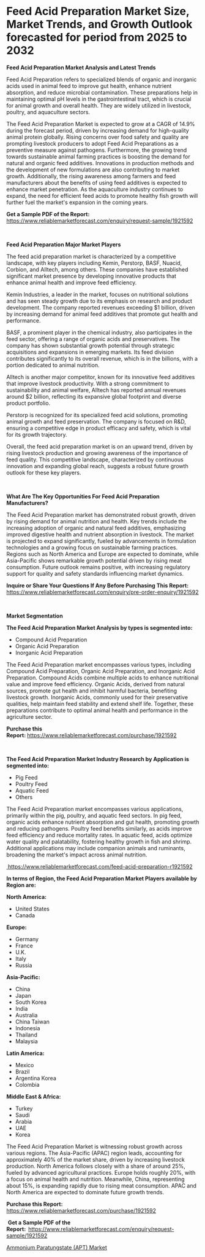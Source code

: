 <p><h1>Feed Acid Preparation Market Size, Market Trends, and Growth Outlook forecasted for period from 2025 to 2032</h1></p><p><strong>Feed Acid Preparation Market Analysis and Latest Trends</strong></p>
<p><p>Feed Acid Preparation refers to specialized blends of organic and inorganic acids used in animal feed to improve gut health, enhance nutrient absorption, and reduce microbial contamination. These preparations help in maintaining optimal pH levels in the gastrointestinal tract, which is crucial for animal growth and overall health. They are widely utilized in livestock, poultry, and aquaculture sectors.</p><p>The Feed Acid Preparation Market is expected to grow at a CAGR of 14.9% during the forecast period, driven by increasing demand for high-quality animal protein globally. Rising concerns over food safety and quality are prompting livestock producers to adopt Feed Acid Preparations as a preventive measure against pathogens. Furthermore, the growing trend towards sustainable animal farming practices is boosting the demand for natural and organic feed additives. Innovations in production methods and the development of new formulations are also contributing to market growth. Additionally, the rising awareness among farmers and feed manufacturers about the benefits of using feed additives is expected to enhance market penetration. As the aquaculture industry continues to expand, the need for efficient feed acids to promote healthy fish growth will further fuel the market's expansion in the coming years.</p></p>
<p><strong>Get a Sample PDF of the Report:&nbsp;</strong> <a href="https://www.reliablemarketforecast.com/enquiry/request-sample/1921592?utm_campaign=3530&utm_medium=2&utm_source=Github&utm_content=ia&utm_term=03042025&utm_id=feed-acid-preparation">https://www.reliablemarketforecast.com/enquiry/request-sample/1921592</a></p>
<p>&nbsp;</p>
<p><strong>Feed Acid Preparation Major Market Players</strong></p>
<p><p>The feed acid preparation market is characterized by a competitive landscape, with key players including Kemin, Perstorp, BASF, Nuacid, Corbion, and Alltech, among others. These companies have established significant market presence by developing innovative products that enhance animal health and improve feed efficiency.</p><p>Kemin Industries, a leader in the market, focuses on nutritional solutions and has seen steady growth due to its emphasis on research and product development. The company reported revenues exceeding $1 billion, driven by increasing demand for animal feed additives that promote gut health and performance.</p><p>BASF, a prominent player in the chemical industry, also participates in the feed sector, offering a range of organic acids and preservatives. The company has shown substantial growth potential through strategic acquisitions and expansions in emerging markets. Its feed division contributes significantly to its overall revenue, which is in the billions, with a portion dedicated to animal nutrition.</p><p>Alltech is another major competitor, known for its innovative feed additives that improve livestock productivity. With a strong commitment to sustainability and animal welfare, Alltech has reported annual revenues around $2 billion, reflecting its expansive global footprint and diverse product portfolio.</p><p>Perstorp is recognized for its specialized feed acid solutions, promoting animal growth and feed preservation. The company is focused on R&D, ensuring a competitive edge in product efficacy and safety, which is vital for its growth trajectory.</p><p>Overall, the feed acid preparation market is on an upward trend, driven by rising livestock production and growing awareness of the importance of feed quality. This competitive landscape, characterized by continuous innovation and expanding global reach, suggests a robust future growth outlook for these key players.</p></p>
<p>&nbsp;</p>
<p><strong>What Are The Key Opportunities For Feed Acid Preparation Manufacturers?</strong></p>
<p><p>The Feed Acid Preparation market has demonstrated robust growth, driven by rising demand for animal nutrition and health. Key trends include the increasing adoption of organic and natural feed additives, emphasizing improved digestive health and nutrient absorption in livestock. The market is projected to expand significantly, fueled by advancements in formulation technologies and a growing focus on sustainable farming practices. Regions such as North America and Europe are expected to dominate, while Asia-Pacific shows remarkable growth potential driven by rising meat consumption. Future outlook remains positive, with increasing regulatory support for quality and safety standards influencing market dynamics.</p></p>
<p><strong>Inquire or Share Your Questions If Any Before Purchasing This Report:</strong> <a href="https://www.reliablemarketforecast.com/enquiry/pre-order-enquiry/1921592?utm_campaign=3530&utm_medium=2&utm_source=Github&utm_content=ia&utm_term=03042025&utm_id=feed-acid-preparation">https://www.reliablemarketforecast.com/enquiry/pre-order-enquiry/1921592</a></p>
<p>&nbsp;</p>
<p><strong>Market Segmentation</strong></p>
<p><strong>The Feed Acid Preparation Market Analysis by types is segmented into:</strong></p>
<p><ul><li>Compound Acid Preparation</li><li>Organic Acid Preparation</li><li>Inorganic Acid Preparation</li></ul></p>
<p><p>The Feed Acid Preparation market encompasses various types, including Compound Acid Preparation, Organic Acid Preparation, and Inorganic Acid Preparation. Compound Acids combine multiple acids to enhance nutritional value and improve feed efficiency. Organic Acids, derived from natural sources, promote gut health and inhibit harmful bacteria, benefiting livestock growth. Inorganic Acids, commonly used for their preservative qualities, help maintain feed stability and extend shelf life. Together, these preparations contribute to optimal animal health and performance in the agriculture sector.</p></p>
<p><strong>Purchase this Report:&nbsp;</strong><a href="https://www.reliablemarketforecast.com/purchase/1921592?utm_campaign=3530&utm_medium=2&utm_source=Github&utm_content=ia&utm_term=03042025&utm_id=feed-acid-preparation">https://www.reliablemarketforecast.com/purchase/1921592</a></p>
<p>&nbsp;</p>
<p><strong>The Feed Acid Preparation Market Industry Research by Application is segmented into:</strong></p>
<p><ul><li>Pig Feed</li><li>Poultry Feed</li><li>Aquatic Feed</li><li>Others</li></ul></p>
<p><p>The Feed Acid Preparation market encompasses various applications, primarily within the pig, poultry, and aquatic feed sectors. In pig feed, organic acids enhance nutrient absorption and gut health, promoting growth and reducing pathogens. Poultry feed benefits similarly, as acids improve feed efficiency and reduce mortality rates. In aquatic feed, acids optimize water quality and palatability, fostering healthy growth in fish and shrimp. Additional applications may include companion animals and ruminants, broadening the market's impact across animal nutrition.</p></p>
<p><a href="https://www.reliablemarketforecast.com/feed-acid-preparation-r1921592?utm_campaign=3530&utm_medium=2&utm_source=Github&utm_content=ia&utm_term=03042025&utm_id=feed-acid-preparation">&nbsp;https://www.reliablemarketforecast.com/feed-acid-preparation-r1921592</a></p>
<p><strong>In terms of Region, the Feed Acid Preparation Market Players available by Region are:</strong></p>
<p>
    <p> <strong> North America: </strong>
        <ul>
            <li>United States</li>
            <li>Canada</li>
        </ul>
        </p> 
    <p> <strong> Europe: </strong>
        <ul>
            <li>Germany</li>
            <li>France</li>
            <li>U.K.</li>
            <li>Italy</li>
            <li>Russia</li>
        </ul>
        </p> 
    <p> <strong> Asia-Pacific: </strong>
        <ul>
            <li>China</li>
            <li>Japan</li>
            <li>South Korea</li>
            <li>India</li>
            <li>Australia</li>
            <li>China Taiwan</li>
            <li>Indonesia</li>
            <li>Thailand</li>
            <li>Malaysia</li>
        </ul>
        </p> 
    <p> <strong> Latin America: </strong>
        <ul>
            <li>Mexico</li>
            <li>Brazil</li>
            <li>Argentina Korea</li>
            <li>Colombia</li>
        </ul>
        </p> 
    <p> <strong> Middle East & Africa: </strong>
        <ul>
            <li>Turkey</li>
            <li>Saudi</li>
            <li>Arabia</li>
            <li>UAE</li>
            <li>Korea</li>
        </ul>
    </p>
    </p>
<p><p>The Feed Acid Preparation Market is witnessing robust growth across various regions. The Asia-Pacific (APAC) region leads, accounting for approximately 40% of the market share, driven by increasing livestock production. North America follows closely with a share of around 25%, fueled by advanced agricultural practices. Europe holds roughly 20%, with a focus on animal health and nutrition. Meanwhile, China, representing about 15%, is expanding rapidly due to rising meat consumption. APAC and North America are expected to dominate future growth trends.</p></p>
<p><strong>Purchase this Report: </strong><a href="https://www.reliablemarketforecast.com/purchase/1921592?utm_campaign=3530&utm_medium=2&utm_source=Github&utm_content=ia&utm_term=03042025&utm_id=feed-acid-preparation">https://www.reliablemarketforecast.com/purchase/1921592</a></p>
<p>&nbsp;<strong>Get a Sample PDF of the Report:&nbsp;&nbsp;</strong><a href="https://www.reliablemarketforecast.com/enquiry/request-sample/1921592?utm_campaign=3530&utm_medium=2&utm_source=Github&utm_content=ia&utm_term=03042025&utm_id=feed-acid-preparation">https://www.reliablemarketforecast.com/enquiry/request-sample/1921592</a></p>
<p><strong></strong></p>
<p><p><a href="https://github.com/langolaskark/Market-Research-Report-List-1/blob/main/ammonium-paratungstate-apt-market.md?utm_campaign=3530&utm_medium=2&utm_source=Github&utm_content=ia&utm_term=03042025&utm_id=feed-acid-preparation">Ammonium Paratungstate (APT) Market</a></p></p>